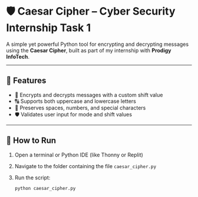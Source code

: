 # 🛡️ Caesar Cipher – Cyber Security Internship Task 1

A simple yet powerful Python tool for encrypting and decrypting messages using the **Caesar Cipher**, built as part of my internship with **Prodigy InfoTech**.

---

## 🔧 Features

- 🔐 Encrypts and decrypts messages with a custom shift value
- 🔠 Supports both uppercase and lowercase letters
- 🧹 Preserves spaces, numbers, and special characters
- 🛡️ Validates user input for mode and shift values

---

## 🚀 How to Run

1. Open a terminal or Python IDE (like Thonny or Replit)
2. Navigate to the folder containing the file `caesar_cipher.py`
3. Run the script:

   ```bash
   python caesar_cipher.py